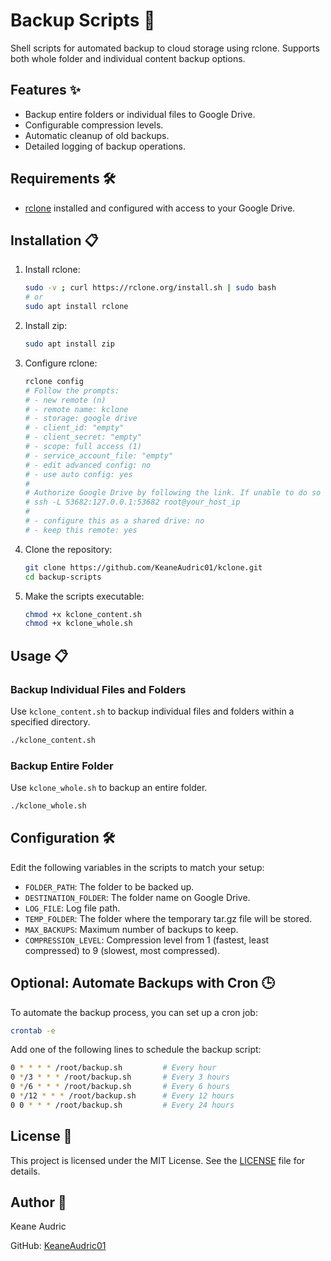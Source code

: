 # Backup Scripts 🚀

Shell scripts for automated backup to cloud storage using rclone. Supports both whole folder and individual content backup options.

## Features ✨

- Backup entire folders or individual files to Google Drive.
- Configurable compression levels.
- Automatic cleanup of old backups.
- Detailed logging of backup operations.

## Requirements 🛠️

- [rclone](https://rclone.org/downloads/) installed and configured with access to your Google Drive.

## Installation 📋

1. Install rclone:
    ```sh
    sudo -v ; curl https://rclone.org/install.sh | sudo bash
    # or
    sudo apt install rclone
    ```

2. Install zip:
    ```sh
    sudo apt install zip
    ```

3. Configure rclone:
    ```sh
    rclone config
    # Follow the prompts:
    # - new remote (n)
    # - remote name: kclone
    # - storage: google drive
    # - client_id: "empty"
    # - client_secret: "empty"
    # - scope: full access (1)
    # - service_account_file: "empty"
    # - edit advanced config: no
    # - use auto config: yes
    #
    # Authorize Google Drive by following the link. If unable to do so on the server machine, use SSH with port forwarding:
    # ssh -L 53682:127.0.0.1:53682 root@your_host_ip
    #
    # - configure this as a shared drive: no
    # - keep this remote: yes
    ```

4. Clone the repository:
    ```sh
    git clone https://github.com/KeaneAudric01/kclone.git
    cd backup-scripts
    ```

5. Make the scripts executable:
    ```sh
    chmod +x kclone_content.sh
    chmod +x kclone_whole.sh
    ```

## Usage 📋

### Backup Individual Files and Folders

Use `kclone_content.sh` to backup individual files and folders within a specified directory.

```sh
./kclone_content.sh
```

### Backup Entire Folder

Use `kclone_whole.sh` to backup an entire folder.

```sh
./kclone_whole.sh
```

## Configuration 🛠️

Edit the following variables in the scripts to match your setup:

- `FOLDER_PATH`: The folder to be backed up.
- `DESTINATION_FOLDER`: The folder name on Google Drive.
- `LOG_FILE`: Log file path.
- `TEMP_FOLDER`: The folder where the temporary tar.gz file will be stored.
- `MAX_BACKUPS`: Maximum number of backups to keep.
- `COMPRESSION_LEVEL`: Compression level from 1 (fastest, least compressed) to 9 (slowest, most compressed).

## Optional: Automate Backups with Cron 🕒

To automate the backup process, you can set up a cron job:

```sh
crontab -e
```

Add one of the following lines to schedule the backup script:

```sh
0 * * * * /root/backup.sh         # Every hour
0 */3 * * * /root/backup.sh       # Every 3 hours
0 */6 * * * /root/backup.sh       # Every 6 hours
0 */12 * * * /root/backup.sh      # Every 12 hours
0 0 * * * /root/backup.sh         # Every 24 hours
```

## License 📄

This project is licensed under the MIT License. See the [LICENSE](https://github.com/KeaneAudric01/kclone/blob/main/LICENSE) file for details.

## Author 👤

Keane Audric

GitHub: [KeaneAudric01](https://github.com/KeaneAudric01)
